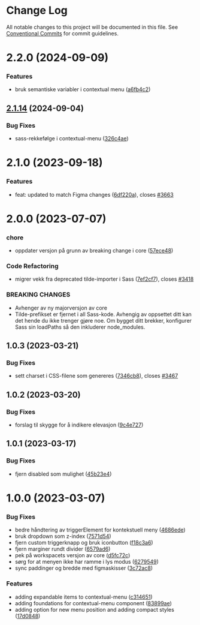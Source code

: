 # Change Log

All notable changes to this project will be documented in this file.
See [Conventional Commits](https://conventionalcommits.org) for commit guidelines.

# 2.2.0 (2024-09-09)

### Features

- bruk semantiske variabler i contextual menu ([a6fb4c2](https://github.com/fremtind/jokul/commit/a6fb4c2bb6abef8b2102d6d2fe1d02e9be5e7bfb))

## [2.1.14](https://github.com/fremtind/jokul/compare/@fremtind/jkl-contextual-menu@2.1.13...@fremtind/jkl-contextual-menu@2.1.14) (2024-09-04)

### Bug Fixes

- sass-rekkefølge i contextual-menu ([326c4ae](https://github.com/fremtind/jokul/commit/326c4aea86c2b96eebc267834a46471decefe2d2))

# 2.1.0 (2023-09-18)

### Features

- feat: updated to match Figma changes ([6df220a](https://github.com/fremtind/jokul/commit/6df220a7e6f06379ecddea16450894eedb844b36)), closes [#3663](https://github.com/fremtind/jokul/issues/3663)

# 2.0.0 (2023-07-07)

### chore

- oppdater versjon på grunn av breaking change i core ([57ece48](https://github.com/fremtind/jokul/commit/57ece48fa0192fe825b544fdac24cdd56e58d0df))

### Code Refactoring

- migrer vekk fra deprecated tilde-importer i Sass ([7ef2cf7](https://github.com/fremtind/jokul/commit/7ef2cf7a510122c69b2c5658c402f3dd9f5322f7)), closes [#3418](https://github.com/fremtind/jokul/issues/3418)

### BREAKING CHANGES

- Avhenger av ny majorversjon av core
- Tilde-prefikset er fjernet i all Sass-kode. Avhengig av oppsettet ditt kan det hende du
ikke trenger gjøre noe. Om bygget ditt brekker, konfigurer Sass sin loadPaths så den
inkluderer node_modules.

## 1.0.3 (2023-03-21)

### Bug Fixes

- sett charset i CSS-filene som genereres ([7346cb8](https://github.com/fremtind/jokul/commit/7346cb8644dd4b99bf0ae4d11c78a967b7b01618)), closes [#3467](https://github.com/fremtind/jokul/issues/3467)

## 1.0.2 (2023-03-20)

### Bug Fixes

- forslag til skygge for å indikere elevasjon ([9c4e727](https://github.com/fremtind/jokul/commit/9c4e7275f52586dd2fb82062f81316b1a75991ae))

## 1.0.1 (2023-03-17)

### Bug Fixes

- fjern disabled som mulighet ([45b23e4](https://github.com/fremtind/jokul/commit/45b23e49aabc668a010a0a5266349cc42f2a165f))

# 1.0.0 (2023-03-07)

### Bug Fixes

- bedre håndtering av triggerElement for kontekstuell meny ([4686ede](https://github.com/fremtind/jokul/commit/4686ede5ba9483239e99ffeda995241899743a93))
- bruk dropdown som z-index ([7571d54](https://github.com/fremtind/jokul/commit/7571d5441f9258b682689cc2b6ccec0b74a21dde))
- fjern custom triggerknapp og bruk iconbutton ([f18c3a6](https://github.com/fremtind/jokul/commit/f18c3a672777805d8064f952e5b9a5bf6a9f1b5e))
- fjern marginer rundt divider ([6579ad6](https://github.com/fremtind/jokul/commit/6579ad6ded7b89bc02f6b5a1e316ab780d7f305d))
- pek på workspacets versjon av core ([d5fc72c](https://github.com/fremtind/jokul/commit/d5fc72c5bdb67f3c68d39f2908b2d3d1b9c44a13))
- sørg for at menyen ikke har ramme i lys modus ([6279549](https://github.com/fremtind/jokul/commit/62795493edc3953946d2e45738a1c049e859ef1a))
- sync paddinger og bredde med figmaskisser ([3c72ac8](https://github.com/fremtind/jokul/commit/3c72ac887e63592d21f18df9c486c144e1eb866d))

### Features

- adding expandable items to contextual-menu ([c314651](https://github.com/fremtind/jokul/commit/c3146514dc79fb621f789aa67bfbdde190e2736b))
- adding foundations for contextual-menu component ([83899ae](https://github.com/fremtind/jokul/commit/83899ae3dd5f5d79d2cc7f8138ae721446d03be9))
- adding option for new menu position and adding compact styles ([17d0848](https://github.com/fremtind/jokul/commit/17d08481bdf46afff1c635112932a01a7f6eb192))
